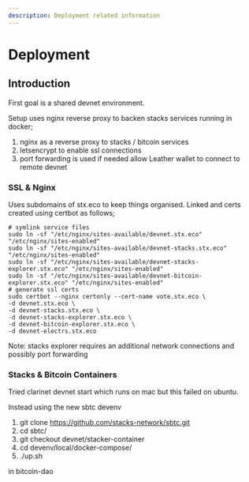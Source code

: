 ```yaml
---
description: Deployment related information
---
```


# Deployment

## Introduction

First goal is a shared devnet environment.

Setup uses nginx reverse proxy to backen stacks services running in docker;

1. nginx as a reverse proxy to stacks / bitcoin services
2. letsencrypt to enable ssl connections
3. port forwarding is used if needed allow Leather wallet to connect to remote devnet

### SSL & Nginx

Uses subdomains of stx.eco to keep things organised. Linked and certs created using certbot as follows;

```
# symlink service files
sudo ln -sf "/etc/nginx/sites-available/devnet.stx.eco" "/etc/nginx/sites-enabled"
sudo ln -sf "/etc/nginx/sites-available/devnet-stacks.stx.eco" "/etc/nginx/sites-enabled"
sudo ln -sf "/etc/nginx/sites-available/devnet-stacks-explorer.stx.eco" "/etc/nginx/sites-enabled"
sudo ln -sf "/etc/nginx/sites-available/devnet-bitcoin-explorer.stx.eco" "/etc/nginx/sites-enabled"
# generate ssl certs
sudo certbot --nginx certonly --cert-name vote.stx.eco \
-d devnet.stx.eco \
-d devnet-stacks.stx.eco \
-d devnet-stacks-explorer.stx.eco \
-d devnet-bitcoin-explorer.stx.eco \
-d devnet-electrs.stx.eco
```

Note: stacks explorer requires an additional network connections and possibly port forwarding

### Stacks & Bitcoin Containers

Tried clarinet devnet start which runs on mac but this failed on ubuntu.&#x20;

Instead using the new sbtc devenv

1. git clone https://github.com/stacks-network/sbtc.git
2. cd sbtc/
3. git checkout devnet/stacker-container
4. cd devenv/local/docker-compose/
5. ./up.sh

in bitcoin-dao









